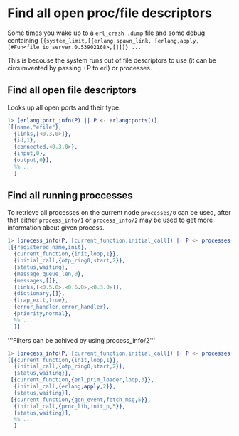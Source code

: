 # Find all open proc/file descriptors

Some times you wake up to a ``erl_crash .dump`` file and some debug containing ``{{system_limit,[{erlang,spawn_link, [erlang,apply, [#Fun<file_io_server.0.53902168>,[]]]} ...``

This is becouse the system runs out of file descriptors to use (it can be circumvented by passing +P to erl) or processes.

## Find all open file descriptors
Looks up all open ports and their type.

```erlang
1> [erlang:port_info(P) || P <- erlang:ports()].                                               
[[{name,"efile"},
  {links,[<0.3.0>]},
  {id,1},
  {connected,<0.3.0>},
  {input,0},
  {output,0}],
  %% ...
  ]
```

## Find all running proccesses

To retrieve all processes on the current node ``processes/0`` can be used, 
after that either ``process_info/1`` or ``process_info/2`` may be used to
get more information about given process.

```erlang
1> [process_info(P, [current_function,initial_call]) || P <- processes()].
[[{registered_name,init},
  {current_function,{init,loop,1}},
  {initial_call,{otp_ring0,start,2}},
  {status,waiting},
  {message_queue_len,0},
  {messages,[]},
  {links,[<0.5.0>,<0.6.0>,<0.3.0>]},
  {dictionary,[]},
  {trap_exit,true},
  {error_handler,error_handler},
  {priority,normal},
  %% ...
  ]]
```

'''Filters can be achived by using process_info/2'''
```erlang
1> [process_info(P, [current_function,initial_call]) || P <- processes()].
[[{current_function,{init,loop,1}},
  {initial_call,{otp_ring0,start,2}},
  {status,waiting}],
 [{current_function,{erl_prim_loader,loop,3}},
  {initial_call,{erlang,apply,2}},
  {status,waiting}],
 [{current_function,{gen_event,fetch_msg,5}},
  {initial_call,{proc_lib,init_p,5}},
  {status,waiting}],
  %% ...
  ]
```

